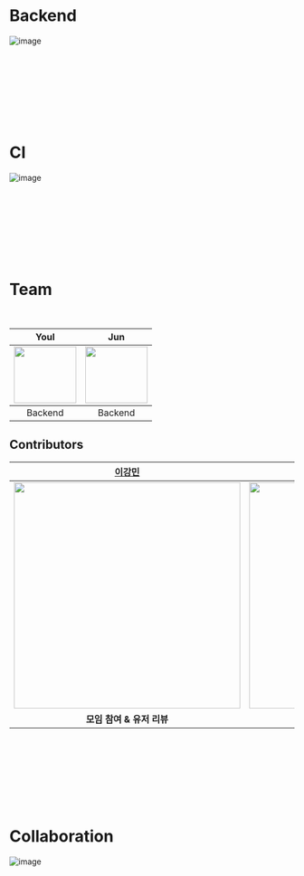 
# Backend

![image](https://img1.daumcdn.net/thumb/R1280x0/?scode=mtistory2&fname=https%3A%2F%2Fblog.kakaocdn.net%2Fdn%2FG9Nmi%2FbtsH9FZOYqq%2FmoUcUwmJZ4Mz9Lxz4LVKc1%2Fimg.png)

<br/><br/><br/><br/><br/><br/><br/>

# CI

![image](https://img1.daumcdn.net/thumb/R1280x0/?scode=mtistory2&fname=https%3A%2F%2Fblog.kakaocdn.net%2Fdn%2FbaJNZC%2FbtsH9tFfhc0%2FeFIs2y3g09odtGYn6WmPY1%2Fimg.png)

<br/><br/><br/><br/><br/><br/><br/>

# Team

<br/>

<table align = "center">
    <thead>
        <th align = "center">Youl</th>
        <th align = "center">Jun</th>
    </thead>
    <tbody>
        <td align = "center"><a href="https://github.com/HongJungKim-dev"><img height="100px" width="110px" src="https://avatars.githubusercontent.com/u/54700818?v=4" /></a></td>
        <td align = "center"><a href="https://github.com/devjun10"><img height="100px" width="110px" src="https://avatars.githubusercontent.com/u/92818747?v=4" /></a></td>
    </tbody>
    <tr>
        <td align = "center">Backend</td>
        <td align = "center">Backend</td>
    </tr>
</table>


## Contributors
| [이강민](https://github.com/kkk5474096) | [김우남](https://github.com/unam98) | [신민서](https://github.com/Mnseo) | [김세연](https://github.com/blueme0) |
| :---: | :---: | :---: | :---: |
|<img width="400" src="https://github.com/depromeet/TeumTeum-Android/assets/89737271/513cb651-bc4a-4b91-85f3-5090da6cfc4a.jpg">|<img width="400" src="https://github.com/depromeet/TeumTeum-Android/assets/89737271/0714242e-d7b2-4a11-848b-061b399c1fff.jpg">|<img width="400" src="https://github.com/depromeet/TeumTeum-Android/assets/89737271/1f573b6c-b209-4a5f-9a26-2999ea4f8d70.jpg">|<img width="400" src="https://github.com/depromeet/TeumTeum-Android/assets/89737271/14c3fb00-70cc-43a2-94c2-fe04b5225701.jpg">|
|**모임 참여 & 유저 리뷰**|**공통 관심사 찾기**|**모임 생성 & 마이페이지**|**로그인 & 자기소개 카드**|


<br/><br/><br/><br/><br/><br/><br/>

# Collaboration

![image](https://img1.daumcdn.net/thumb/R1280x0/?scode=mtistory2&fname=https%3A%2F%2Fblog.kakaocdn.net%2Fdn%2FofFbV%2FbtsH9GLbQKK%2FyJNQ4fKw2DK1VaW6vRbpY1%2Fimg.png)
